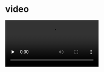 # video

<video id="video" controls="" preload="none" >
      <source id="mp4" src="./RPReplay_Final1556938269.MP4" type="video/mp4">
</video>
